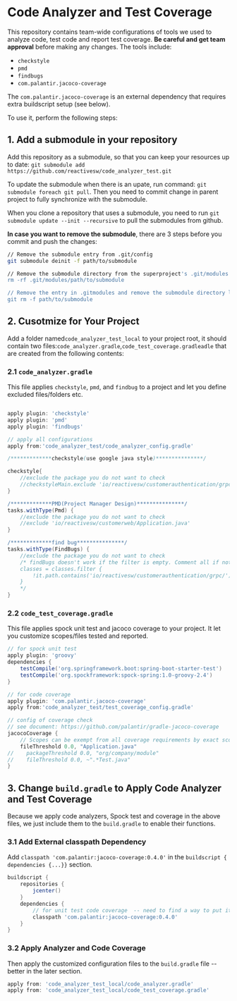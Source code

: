 # Code Analyzer and Test Coverage

This repository contains team-wide configurations of tools we used to analyze code, test code and report test coverage. **Be careful and get team approval** before making any changes. 
The tools include:
* `checkstyle`
* `pmd`
* `findbugs`
* `com.palantir.jacoco-coverage` 

The `com.palantir.jacoco-coverage` is an external dependency that requires extra buildscript setup (see below). 

To use it, perform the following steps: 

## 1. Add a submodule in your repository

Add this repository as a submodule, so that you can keep your resources up to date: `git submodule add https://github.com/reactivesw/code_analyzer_test.git`

To update the submodule when there is an upate, run command: `git submodule foreach git pull`. Then you need to commit change in parent project to fully synchronize with the submodule. 

When you clone a repository that uses a submodule, you need to run `git submodule update --init --recursive` to pull the submodules from github. 

**In case you want to remove the submodule**, there are 3 steps before you commit and push the changes:
```sh
// Remove the submodule entry from .git/config
git submodule deinit -f path/to/submodule

// Remove the submodule directory from the superproject's .git/modules directory
rm -rf .git/modules/path/to/submodule

// Remove the entry in .gitmodules and remove the submodule directory located at path/to/submodule
git rm -f path/to/submodule
```


## 2. Cusotmize for Your Project
Add a folder named`code_analyzer_test_local` to your project root, it should contain two files:`code_analyzer.gradle`,`code_test_coverage.gradleadle` that are created from the following contents:

### 2.1 `code_analyzer.gradle`
This file applies `checkstyle`, `pmd`, and `findbug` to a project and let you define excluded files/folders etc. 

```groovy

apply plugin: 'checkstyle'
apply plugin: 'pmd'
apply plugin: 'findbugs'

// apply all configurations
apply from:'code_analyzer_test/code_analyzer_config.gradle'

/*************checkstyle(use google java style)***************/

checkstyle{
    //exclude the package you do not want to check
    //checkstyleMain.exclude 'io/reactivesw/customerauthentication/grpc/*'
}

/*************PMD(Project Manager Design)***************/
tasks.withType(Pmd) {
    //exclude the package you do not want to check
    //exclude 'io/reactivesw/customerweb/Application.java'
}

/*************find bug***************/
tasks.withType(FindBugs) {
    //exclude the package you do not want to check
    /* findBugs doesn't work if the filter is empty. Comment all if nothing to exclude
    classes = classes.filter {
        !it.path.contains('io/reactivesw/customerauthentication/grpc/')
    }
    */
}
```

### 2.2 `code_test_coverage.gradle`
This file applies spock unit test and jacoco coverage to your project. It let you customize scopes/files tested and reported. 
```groovy
// for spock unit test
apply plugin: 'groovy'
dependencies {
    testCompile('org.springframework.boot:spring-boot-starter-test')
    testCompile('org.spockframework:spock-spring:1.0-groovy-2.4')
}

// for code coverage
apply plugin: 'com.palantir.jacoco-coverage'
apply from:'code_analyzer_test/test_coverage_config.gradle'

// config of coverage check
// see document: https://github.com/palantir/gradle-jacoco-coverage
jacocoCoverage {
    // Scopes can be exempt from all coverage requirements by exact scope name or scope name pattern.
    fileThreshold 0.0, "Application.java"
//    packageThreshold 0.0, "org/company/module"
//    fileThreshold 0.0, ~".*Test.java"
}
```

## 3. Change `build.gradle` to Apply Code Analyzer and Test Coverage
Because we apply code analyzers, Spock test and coverage in the above files, we just include them to the `build.gradle` to enable their functions.  

### 3.1 Add External classpath Dependency
Add `classpath 'com.palantir:jacoco-coverage:0.4.0'` in the `buildscript { dependencies {...}}` section. 
```groovy
buildscript {
    repositories {
        jcenter()
    }
    dependencies {
        // for unit test code coverage  -- need to find a way to put it in its file
        classpath 'com.palantir:jacoco-coverage:0.4.0'
    }
}
```

### 3.2 Apply Analyzer and Code Coverage

Then apply the customized configuration files to the `build.gradle` file -- better in the later section. 

```groovy 
apply from: 'code_analyzer_test_local/code_analyzer.gradle'
apply from: 'code_analyzer_test_local/code_test_coverage.gradle'
```
